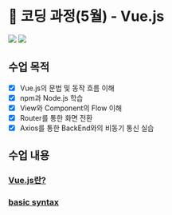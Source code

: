 # 🌈 코딩 과정(5월) - Vue.js

<img src="https://img.shields.io/badge/Vue.js-099268?style=flat&logo=Vue.js&logoColor=white"/> <img src="https://img.shields.io/badge/vite-228be6?style=flat&logo=vite&logoColor=white"/>

## 수업 목적

- [x] Vue.js의 문법 및 동작 흐름 이해 
- [x] npm과 Node.js 학습
- [x] View와 Component의 Flow 이해
- [x] Router를 통한 화면 전환
- [x] Axios를 통한 BackEnd와의 비동기 통신 실습

## 수업 내용

### [Vue.js란?](https://github.com/unggu0704/saffy/blob/main/07.%20Vue.js/Vue%20js%EB%9E%80.md)

### [basic syntax](https://github.com/unggu0704/saffy/blob/main/07.%20Vue.js/Vue%EC%9D%98%20%EB%AC%B8%EB%B2%95.md)
